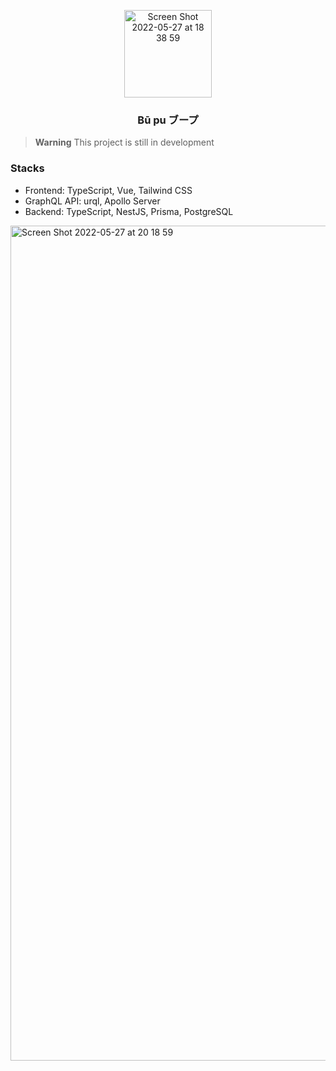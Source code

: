 <p align="center">
  <img width="140" alt="Screen Shot 2022-05-27 at 18 38 59" src="https://user-images.githubusercontent.com/62977699/170800866-ed4a820a-7da4-4420-862d-ac2c7f653785.png">
</p>
<h3 align="center">
  Bū pu ブープ
</h3>

> **Warning**
> This project is still in development

### Stacks

- Frontend: TypeScript, Vue, Tailwind CSS
- GraphQL API: urql, Apollo Server
- Backend: TypeScript, NestJS, Prisma, PostgreSQL

<img width="1336" alt="Screen Shot 2022-05-27 at 20 18 59" src="https://user-images.githubusercontent.com/62977699/170810098-9e895206-dc6b-4e51-aaa2-b0c8d255e022.png">
